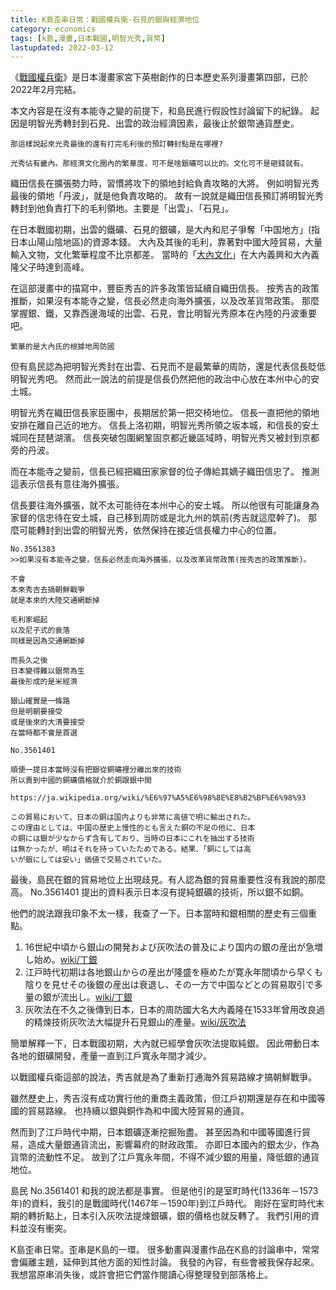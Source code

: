 ```yaml
---
title: K島歪串日常：戰國權兵衛-石見的銀與經濟地位
category: economics
tags: [k島,漫畫,日本戰國,明智光秀,貨幣]
lastupdated: 2022-03-12
---
```


《[戰國權兵衛](https://zh.wikipedia.org/wiki/%E6%88%B0%E5%9C%8B_(%E6%BC%AB%E7%95%AB))》是日本漫畫家宮下英樹創作的日本歷史系列漫畫第四部，已於2022年2月完結。

本文內容是在沒有本能寺之變的前提下，和島民進行假設性討論留下的紀錄。
起因是明智光秀轉封到石見、出雲的政治經濟因素，最後止於銀幣通貨歷史。

```text
那這樣說起來光秀最後的還有打完毛利後的預訂轉封點是在哪裡?

光秀佔有畿內。那經濟文化圈內的繁華度，可不是啥銀礦可以比的。文化可不是砸錢就有。
```

織田信長在擴張勢力時，習慣將攻下的領地封給負責攻略的大將。
例如明智光秀最後的領地「丹波」，就是他負責攻略的。
故有一說就是織田信長預訂將明智光秀轉封到他負責打下的毛利領地。主要是「出雲」、「石見」。

在日本戰國初期，出雲的鐵礦、石見的銀礦，是大內和尼子爭奪「中国地方」(指日本山陽山陰地區)的資源本錢。
大內及其後的毛利，靠著對中國大陸貿易，大量輸入文物，文化繁華程度不比京都差。
當時的「[大內文化](https://ja.wikipedia.org/wiki/%E5%A4%A7%E5%86%85%E6%96%87%E5%8C%96)」在大內義興和大內義隆父子時達到高峰。

在這部漫畫中的描寫中，豐臣秀吉的許多政策皆延續自織田信長。
按秀吉的政策推斷，如果沒有本能寺之變，信長必然走向海外擴張，以及改革貨幣政策。
那麼掌握銀、鐵，又靠西邊海域的出雲、石見，會比明智光秀原本在內陸的丹波重要吧。

<!--more-->

```text
繁華的是大內氏的根據地周防國
```

但有島民認為把明智光秀封在出雲、石見而不是最繁華的周防，還是代表信長貶低明智光秀吧。
然而此一說法的前提是信長仍然把他的政治中心放在本州中心的安土城。

明智光秀在織田信長家臣團中，長期居於第一把交椅地位。
信長一直把他的領地安排在離自己近的地方。
信長上洛初期，明智光秀所領之坂本城，和信長的安土城同在琵琶湖濱。
信長突破包圍網鞏固京都近畿區域時，明智光秀又被封到京都旁的丹波。

而在本能寺之變前，信長已經把織田家家督的位子傳給其嫡子織田信忠了。
推測這表示信長有意往海外擴張。

信長要往海外擴張，就不太可能待在本州中心的安土城。
所以他很有可能讓身為家督的信忠待在安土城，自己移到周防或是北九州的筑前(秀吉就這麼幹了)。
那麼可能轉封到出雲的明智光秀，依然保持在接近信長權力中心的位置。

```text
No.3561383  
>>如果沒有本能寺之變，信長必然走向海外擴張，以及改革貨幣政策(按秀吉的政策推斷)。

不會
本來秀吉去搞朝鮮戰爭
就是本來的大陸交通網斷掉

毛利家崛起
以及尼子式的衰落
同樣是因為交通網斷掉

而長久之後
日本變得難以銀幣為生
最後形成的是米經濟

銀山確實是一條路
但是明朝要接受
或是後來的大清要接受
在當時都不會是首選
```

```text
No.3561401

順便一提日本當時沒有把銀從銅礦裡分離出來的技術
所以賣到中國的銅礦價格就介於銅跟銀中間

https://ja.wikipedia.org/wiki/%E6%97%A5%E6%98%8E%E8%B2%BF%E6%98%93

この貿易において、日本の銅は国内よりも非常に高値で明に輸出された。
この理由としては、中国の歴史上慢性的とも言えた銅の不足の他に、日本
の銅には銀が少なからず含有しており、当時の日本にこれを抽出する技術
は無かったが、明はそれを持っていたためである。結果、「銅にしては高
いが銀にしては安い」価値で交易されていた。
```

最後，島民在銀的貿易地位上出現歧見。有人認為銀的貿易重要性沒有我說的那麼高。
No.3561401 提出的資料表示日本沒有提純銀礦的技術，所以銀不如銅。

他們的說法跟我印象不太一樣，我查了一下。日本當時和銀相關的歷史有三個重點。

1. 16世紀中頃から銀山の開発および灰吹法の普及により国内の銀の産出が急増し始め。[wiki/丁銀](https://ja.wikipedia.org/wiki/%E4%B8%81%E9%8A%80)
2. 江戸時代初期は各地銀山からの産出が隆盛を極めたが寛永年間頃から早くも陰りを見せその後銀の産出は衰退し、その一方で中国などとの貿易取引で多量の銀が流出し。[wiki/丁銀](https://ja.wikipedia.org/wiki/%E4%B8%81%E9%8A%80)
3. 灰吹法在不久之後傳到日本，日本的周防國大名大內義隆在1533年曾用改良過的精煉技術灰吹法大幅提升石見銀山的產量。[wiki/灰吹法](https://zh.wikipedia.org/wiki/%E7%81%B0%E5%90%B9%E6%B3%95)

簡單解釋一下，日本戰國初期，大內就已經學會灰吹法提取純銀。
因此帶動日本各地的銀礦開發，產量一直到江戶寬永年間才減少。

以戰國權兵衛這部的說法，秀吉就是為了重新打通海外貿易路線才搞朝鮮戰爭。

雖然歷史上，秀吉沒有成功實行他的重商主義政策，但江戶初期還是存在和中國等國的貿易路線。
也持續以銀與銅作為和中國大陸貿易的通貨。

然而到了江戶時代中期，日本銀礦逐漸挖掘殆盡。
甚至因為和中國等國進行貿易，造成大量銀通貨流出，影響幕府的財政政策。
亦即日本國內的銀太少，作為貨幣的流動性不足。
故到了江戶寬永年間，不得不減少銀的用量，降低銀的通貨地位。

島民 No.3561401 和我的說法都是事實。
但是他引的是室町時代(1336年－1573年)的資料，我引的是戰國時代(1467年－1590年)到江戶時代。
剛好在室町時代末期的轉折點上，日本引入灰吹法提煉銀礦，銀的價格也就反轉了。
我們引用的資料並沒有衝突。

<div class="note">
K島歪串日常。歪串是K島的一環。
很多動畫與漫畫作品在K島的討論串中，常常會偏離主題，延伸到其他方面的知性討論。
我發的內容，有些會被我保存起來。我想當原串消失後，或許會把它們當作閱讀心得整理發到部落格上。
</div>
